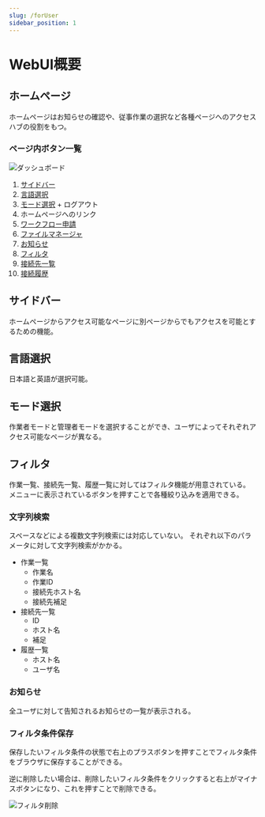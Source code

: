 ```yaml
---
slug: /forUser
sidebar_position: 1
---
```


# WebUI概要

## ホームページ

ホームページはお知らせの確認や、従事作業の選択など各種ページへのアクセスハブの役割をもつ。

### ページ内ボタン一覧
![ダッシュボード](/img/dashboard.png)

1. [サイドバー](#サイドバー)
1. [言語選択](#言語選択)
1. [モード選択](#モード選択) + ログアウト
1. ホームページへのリンク
1. [ワークフロー申請](/docs/forUser/work/workflow)
1. [ファイルマネージャ](/docs/forUser/filemanager)
1. [お知らせ](#お知らせ)
1. [フィルタ](#フィルタ)
1. [接続先一覧](/docs/forUser/connect)
1. [接続履歴](/docs/forUser/record)

## サイドバー

ホームページからアクセス可能なページに別ページからでもアクセスを可能とするための機能。


## 言語選択

日本語と英語が選択可能。

## モード選択
作業者モードと管理者モードを選択することができ、ユーザによってそれぞれアクセス可能なページが異なる。

## フィルタ

作業一覧、接続先一覧、履歴一覧に対してはフィルタ機能が用意されている。
メニューに表示されているボタンを押すことで各種絞り込みを適用できる。

### 文字列検索
スペースなどによる複数文字列検索には対応していない。
それぞれ以下のパラメータに対して文字列検索がかかる。
- 作業一覧
  - 作業名
  - 作業ID
  - 接続先ホスト名
  - 接続先補足
- 接続先一覧
  - ID
  - ホスト名
  - 補足
- 履歴一覧
  - ホスト名
  - ユーザ名

### お知らせ
全ユーザに対して告知されるお知らせの一覧が表示される。

### フィルタ条件保存
保存したいフィルタ条件の状態で右上のプラスボタンを押すことでフィルタ条件をブラウザに保存することができる。

逆に削除したい場合は、削除したいフィルタ条件をクリックすると右上がマイナスボタンになり、これを押すことで削除できる。

![フィルタ削除](/img/DeleteFilter.png)

